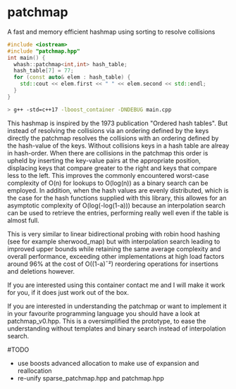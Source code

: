 # patchmap
A fast and memory efficient hashmap using sorting to resolve collisions

```C++
#include <iostream>
#include "patchmap.hpp"
int main() {
  whash::patchmap<int,int> hash_table;
  hash_table[7] = 77;
  for (const auto& elem : hash_table) {
    std::cout << elem.first << " " << elem.second << std::endl;
  }
}
```
```bash
> g++ -std=c++17 -lboost_container -DNDEBUG main.cpp
```

This hashmap is inspired by the 1973 publication "Ordered hash tables".
But instead of resolving the collisions via an ordering defined by the keys directly
the patchmap resolves the collisions with an ordering defined by the
hash-value of the keys.
Without collisions keys in a hash table are alreay in hash-order.
When there are collisions in the patchmap this order is upheld by inserting
the key-value pairs at the appropriate position, displacing keys that compare greater
to the right and keys that compare less to the left.
This improves the commonly encountered worst-case complexity of O(n) for lookups to
O(log(n)) as a binary search can be employed. In addition, when the hash values are
evenly distributed, which is the case for the hash functions supplied with this library,
this allowes for an asymptotic complexity of O(log(-log(1-a))) because an interpolation search
can be used to retrieve the entries, performing really well even if the table is almost full.

This is very similar to linear bidirectional probing with robin hood hashing
(see for example sherwood_map) but with interpolation search leading to improved
upper bounds while retaining the same average complexity and overall performance,
exceeding other implementations at high load factors around 96% at the cost of O((1-a)¯²)
reordering operations for insertions and deletions however.

If you are interested using this container contact me and I will make it work for you,
if it does just work out of the box.

If you are interested in understanding the patchmap or want to implement it in your
favourite programming language you should have a look at patchmap_v0.hpp.
This is a oversimplified the prototype, to ease the understanding without templates
and binary search instead of interpolation search.

#TODO

 - use boosts advanced allocation to make use of expansion and reallocation
 - re-unify sparse_patchmap.hpp and patchmap.hpp
